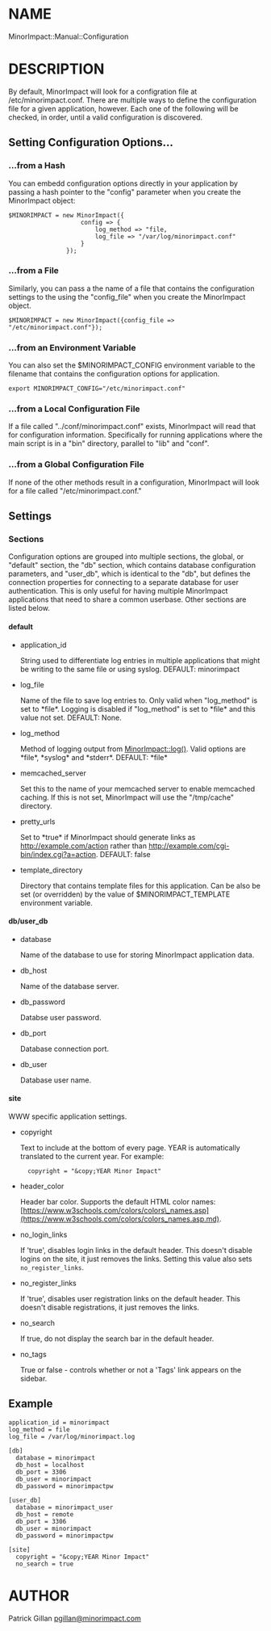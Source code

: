 # NAME

MinorImpact::Manual::Configuration

# DESCRIPTION

By default, MinorImpact will look for a configration file at /etc/minorimpact.conf.  There are multiple ways to define 
the configuration file for a given application, however.  Each one of the following will be checked, in order, until a 
valid configuration is discovered.

## Setting Configuration Options...

### ...from a Hash

You can embedd configuration options directly in your application by passing a hash pointer to the "config" parameter when
you create the MinorImpact object:

    $MINORIMPACT = new MinorImpact({
                        config => { 
                            log_method => "file, 
                            log_file => "/var/log/minorimpact.conf" 
                        }
                    });
    

### ...from a File

Similarly, you can pass a the name of a file that contains the configuration settings to the using the "config\_file"
when you create the MinorImpact object.

    $MINORIMPACT = new MinorImpact({config_file => "/etc/minorimpact.conf"});
    

### ...from an Environment Variable

You can also set the $MINORIMPACT\_CONFIG environment variable to the filename that contains the configuration options for
application.

    export MINORIMPACT_CONFIG="/etc/minorimpact.conf"
    

### ...from a Local Configuration File

If a file called "../conf/minorimpact.conf" exists, MinorImpact will read that for configuration information.  Specifically
for running applications where the main script is in a "bin" directory, parallel to "lib" and "conf".

### ...from a Global Configuration File

If none of the other methods result in a configuration, MinorImpact will look for a file called "/etc/minorimpact.conf."

## Settings

### Sections

Configuration options are grouped into multiple sections, the global, or "default" section, the
"db" section, which contains database configuration parameters, and "user\_db", which is
identical to the "db", but defines the connection properties for connecting to a separate
database for user authentication.  This is only useful for having multiple MinorImpact applications
that need to share a common userbase. Other sections are listed below.

#### default

- application\_id

    String used to differentiate log entries in multiple applications
    that might be writing to the same file or using syslog. 
    DEFAULT: minorimpact

- log\_file

    Name of the file to save log entries to.  Only valid when "log\_method" is 
    set to \*file\*.  Logging is disabled if "log\_method" is set to \*file\*
    and this value not set. DEFAULT: None.

- log\_method

    Method of logging output from [MinorImpact::log()](#log).  Valid options are \*file\*, 
    \*syslog\* and \*stderr\*.  DEFAULT: \*file\*

- memcached\_server

    Set this to the name of your memcached server to enable memcached caching.  If this is not
    set, MinorImpact will use the "/tmp/cache" directory.

- pretty\_urls

    Set to \*true\* if MinorImpact should generate links as http://example.com/action 
    rather than http://example.com/cgi-bin/index.cgi?a=action. DEFAULT: false

- template\_directory

    Directory that contains template files for this application.  Can be also be set (or
    overridden) by the value of $MINORIMPACT\_TEMPLATE environment variable.

#### db/user\_db

- database

    Name of the database to use for storing MinorImpact application data.

- db\_host

    Name of the database server.

- db\_password

    Databse user password.

- db\_port

    Database connection port.

- db\_user

    Database user name.

#### site

WWW specific application settings.

- copyright

    Text to include at the bottom of every page.  YEAR is automatically translated to the current
    year.  For example:

        copyright = "&copy;YEAR Minor Impact"

- header\_color

    Header bar color.  Supports the default HTML color names: [https://www.w3schools.com/colors/colors\_names.asp](https://www.w3schools.com/colors/colors_names.asp.md).

- no\_login\_links

    If 'true', disables login links in the default header.  This doesn't disable 
    logins on the site, it just removes the links.  Setting this value also sets
    `no_register_links`.

- no\_register\_links

    If 'true', disables user registration links on the default header.  This doesn't disable registrations, it just removes the links.

- no\_search

    If true, do not display the search bar in the default header.

- no\_tags

    True or false - controls whether or not a 'Tags' link appears on the sidebar.

## Example

    application_id = minorimpact
    log_method = file
    log_file = /var/log/minorimpact.log

    [db]
      database = minorimpact
      db_host = localhost
      db_port = 3306
      db_user = minorimpact
      db_password = minorimpactpw

    [user_db]
      database = minorimpact_user
      db_host = remote
      db_port = 3306
      db_user = minorimpact
      db_password = minorimpactpw

    [site]
      copyright = "&copy;YEAR Minor Impact"
      no_search = true

# AUTHOR

Patrick Gillan <pgillan@minorimpact.com>
